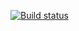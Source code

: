 [![Build status](https://ci.appveyor.com/api/projects/status/d5nmhjvsqx222771/branch/main?svg=true)](https://ci.appveyor.com/project/V-adim13/web1-2/branch/main)